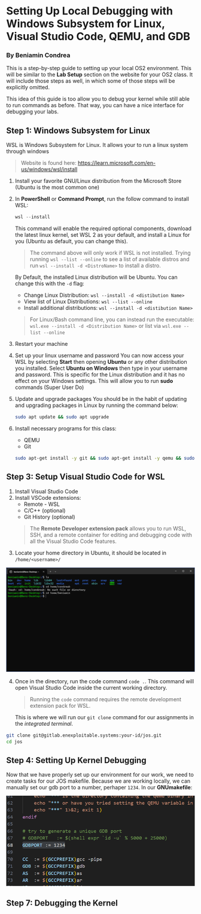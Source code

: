 # Setting Up Local Debugging with Windows Subsystem for Linux, Visual Studio Code, QEMU, and GDB
### By Beniamin Condrea

This is a step-by-step guide to setting up your local OS2 environment. This will be similar to the **Lab Setup** section on the website for your OS2 class. It will include those steps as well, in which some of those steps will be explicitly omitted.

This idea of this guide is too allow you to debug your kernel while still able to run commands as before. That way, you can have a nice interface for debugging your labs.

## Step 1: Windows Subsystem for Linux
WSL is Windows Subsystem for Linux. It allows your to run a linux system through windows
> Website is found here: https://learn.microsoft.com/en-us/windows/wsl/install
1. Install your favorite GNU/Linux distribution from the Microsoft Store (Ubuntu is the most common one)
2. In **PowerShell** or **Command Prompt**, run the follow command to install WSL:
   ```powershell
   wsl --install
   ```
   This command will enable the required optional components, download the latest linux kernel, set WSL 2 as your default, and install a Linux for you (Ubuntu as default, you can change this).
   > The command above will only work if WSL is not installed. Trying running
   > `
   > wsl --list --online
   > `
   > to see a list of available distros and run
   > `
   > wsl --install -d <DistroName>
   > `
   > to install a distro.

   By Default, the installed Linux distribution will be Ubuntu. You can change this with the `-d` flag:
   - Change Linux Distribution: `wsl --install -d <distibution Name>`
   - View list of Linux Distributions: `wsl --list --online`
   - Install additional distributions: `wsl --install -d <distibution Name>`

   > For Linux/Bash command line, you can instead run the executable: `wsl.exe --install -d <Distribution Name>` or list via `wsl.exe --list --online`

2. Restart your machine
3. Set up your linux username and password
    You can now access your WSL by selecting **Start** then opening **Ubuntu** or any other distribution you installed. Select **Ubuntu on Windows** then type in your username and password. This is specific for the Linux distribution and it has no effect on your Windows settings. This will allow you to run **sudo** commands (Super User Do)

4. Update and upgrade packages
    You should be in the habit of updating and upgrading packages in Linux by running the command below:
    ```Bash
    sudo apt update && sudo apt upgrade
    ```
5. Install necessary programs for this class:
    - QEMU
    - Git
    ```Bash
    sudo apt-get install -y git && sudo apt-get install -y qemu && sudo apt-get install -y qemu-system-i386
    ```
## Step 3: Setup Visual Studio Code for WSL
1. Install Visual Studio Code
2. Install VSCode extensions:
   - Remote - WSL
   - C/C++ (optional)
   - Git History (optional)
    > The **Remote Developer extension pack** allows you to run WSL, SSH, and a remote container for editing and debugging code with all the Visual Studio Code features.
3. Locate your home directory in Ubuntu, it should be located in `/home/<username>/`

![Alt text](images/ubuntu_home.png)

4. Once in the directory, run the code command `code .`. This command will open Visual Studio Code inside the current working directory.
    > Running the `code` command requires the remote development extension pack for WSL.

    This is where we will run our `git clone` command for our assignments in the *integrated terminal*.

```bash
git clone git@gitlab.enexploitable.systems:your-id/jos.git
cd jos
```

## Step 4: Setting Up Kernel Debugging

Now that we have properly set up our environment for our work, we need to create tasks for our JOS makefile. Because we are working locally, we can manually set our gdb port to a number, perhaper `1234`. In our **GNUmakefile**:


![Alt text](images/gdb%20port.png)


## Step 7: Debugging the Kernel